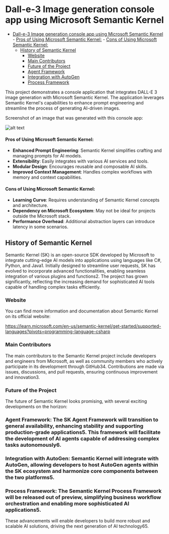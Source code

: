 # Dall-e-3 Image generation console app using Microsoft Semantic Kernel

- [Dall-e-3 Image generation console app using Microsoft Semantic Kernel](#dall-e-3-image-generation-console-app-using-microsoft-semantic-kernel)
      - [Pros of Using Microsoft Semantic Kernel:](#pros-of-using-microsoft-semantic-kernel)
      - [Cons of Using Microsoft Semantic Kernel:](#cons-of-using-microsoft-semantic-kernel)
  - [History of Semantic Kernel](#history-of-semantic-kernel)
    - [Website](#website)
    - [Main Contributors](#main-contributors)
    - [Future of the Project](#future-of-the-project)
    - [Agent Framework](#agent-framework-the-sk-agent-framework-will-transition-to-general-availability-enhancing-stability-and-supporting-production-grade-applications5-this-framework-will-facilitate-the-development-of-ai-agents-capable-of-addressing-complex-tasks-autonomously6)
    - [Integration with AutoGen](#integration-with-autogen-semantic-kernel-will-integrate-with-autogen-allowing-developers-to-host-autogen-agents-within-the-sk-ecosystem-and-harmonize-core-components-between-the-two-platforms5)
    - [Process Framework](#process-framework-the-semantic-kernel-process-framework-will-be-released-out-of-preview-simplifying-business-workflow-orchestration-and-enabling-more-sophisticated-ai-applications5)


This project demonstrates a console application that integrates DALL-E 3 image generation with Microsoft Semantic Kernel. The application leverages Semantic Kernel's capabilities to enhance prompt engineering and streamline the process of generating AI-driven images.

Screenshot of an image that was generated with this console app:

![alt text](image-1.png)



#### Pros of Using Microsoft Semantic Kernel:
- **Enhanced Prompt Engineering**: Semantic Kernel simplifies crafting and managing prompts for AI models.
- **Extensibility**: Easily integrates with various AI services and tools.
- **Modular Design**: Encourages reusable and composable AI skills.
- **Improved Context Management**: Handles complex workflows with memory and context capabilities.

#### Cons of Using Microsoft Semantic Kernel:
- **Learning Curve**: Requires understanding of Semantic Kernel concepts and architecture.
- **Dependency on Microsoft Ecosystem**: May not be ideal for projects outside the Microsoft stack.
- **Performance Overhead**: Additional abstraction layers can introduce latency in some scenarios.


## History of Semantic Kernel
Semantic Kernel (SK) is an open-source SDK developed by Microsoft to integrate cutting-edge AI models into applications using languages like C#, Python, and Java1. Initially designed to streamline user requests, SK has evolved to incorporate advanced functionalities, enabling seamless integration of various plugins and functions2. The project has grown significantly, reflecting the increasing demand for sophisticated AI tools capable of handling complex tasks efficiently.

### Website
You can find more information and documentation about Semantic Kernel on its official website: 

https://learn.microsoft.com/en-us/semantic-kernel/get-started/supported-languages?pivots=programming-language-csharp

### Main Contributors
The main contributors to the Semantic Kernel project include developers and engineers from Microsoft, as well as community members who actively participate in its development through GitHub34. Contributions are made via issues, discussions, and pull requests, ensuring continuous improvement and innovation3.

### Future of the Project
The future of Semantic Kernel looks promising, with several exciting developments on the horizon:

### Agent Framework: The SK Agent Framework will transition to general availability, enhancing stability and supporting production-grade applications5. This framework will facilitate the development of AI agents capable of addressing complex tasks autonomously6.

### Integration with AutoGen: Semantic Kernel will integrate with AutoGen, allowing developers to host AutoGen agents within the SK ecosystem and harmonize core components between the two platforms5.

### Process Framework: The Semantic Kernel Process Framework will be released out of preview, simplifying business workflow orchestration and enabling more sophisticated AI applications5.

These advancements will enable developers to build more robust and scalable AI solutions, driving the next generation of AI technology65.